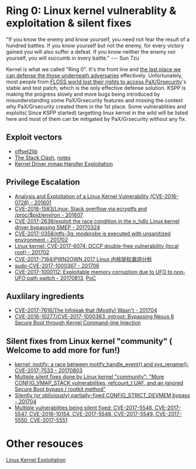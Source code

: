 # Ring 0: Linux kernel vulnerablity & exploitation & silent fixes

"If you know the enemy and know yourself, you need not fear the result of a hundred battles. If you know yourself but not the enemy, for every victory gained you will also suffer a defeat. If you know neither the enemy nor yourself, you will succumb in every battle." ---  Sun Tzu

Kernel is what we called "Ring 0". It's the front line and [the last place we can defense the those underneath adversaries](https://github.com/hardenedlinux/hardenedlinux_profiles/raw/master/slide/hardening_the_core.pdf) effectively. Unfortunately, most people from [FLOSS world lost their rights to access PaX/Grsecurity](https://hardenedlinux.github.io/announcement/2017/04/29/hardenedlinux-statement2.html)'s stable and test patch, which is the only effective defense solution. KSPP is making the progress slowly and more bugs being introduced by misunderstanding some PaX/Grsecurity features and missing the context why PaX/Grsecurity created them in the 1st place. Some vulnerablities and exploits( Since KSPP started) targetting linux kernel in the wild will be listed here and most of them can be mitigated by PaX/Grsecurity without any fix.

## Exploit vectors
* [offset2lib](https://cybersecurity.upv.es/attacks/offset2lib/offset2lib.html)
* [The Stack Clash](https://www.qualys.com/2017/06/19/stack-clash/stack-clash.txt), [notes](https://github.com/hardenedlinux/grsecurity-101-tutorials/blob/master/notes/stack_clash.md)
* [Kernel Driver mmap Handler Exploitation](https://labs.mwrinfosecurity.com/publications/kernel-driver-mmap-handler-exploitation/)

## Privilege Escalation
* [Analysis and Exploitation of a Linux Kernel Vulnerability (CVE-2016-0728) - 201601](http://perception-point.io/2016/01/14/analysis-and-exploitation-of-a-linux-kernel-vulnerability-cve-2016-0728/)
* [CVE-2016-1583/Linux: Stack overflow via ecryptfs and /proc/$pid/environ - 201607](https://bugs.chromium.org/p/project-zero/issues/detail?id=836)
* [CVE-2017-2636/exploit the race condition in the n_hdlc Linux kernel driver bypassing SMEP - 20170324](https://a13xp0p0v.github.io/2017/03/24/CVE-2017-2636.html)
* [CVE-2017-0358/ntfs-3g: modprobe is executed with unsanitized environment - 201702](https://bugs.chromium.org/p/project-zero/issues/detail?id=1072)
* [Linux kernel: CVE-2017-6074: DCCP double-free vulnerability (local root) - 201702](http://seclists.org/oss-sec/2017/q1/471)
* [CVE-2017-7184/PWN2OWN 2017 Linux 内核提权漏洞分析](https://zhuanlan.zhihu.com/p/26674557)
* [sudo-CVE-2017-1000367 - 201706](https://github.com/c0d3z3r0/sudo-CVE-2017-1000367)
* [CVE-2017-1000112: Exploitable memory corruption due to UFO to non-UFO path switch - 20170813](http://www.openwall.com/lists/oss-security/2017/08/13/1), [PoC](https://github.com/xairy/kernel-exploits/blob/master/CVE-2017-1000112/poc.c)

## Auxlilary ingredients
* [CVE-2017-7616/The Infoleak that (Mostly) Wasn't - 201704](https://grsecurity.net/the_infoleak_that_mostly_wasnt.php)
* [CVE-2016-10277/CVE-2017-1000363, initroot: Bypassing Nexus 6 Secure Boot through Kernel Command-line Injection](https://alephsecurity.com/2017/05/23/nexus6-initroot/)

## Silent fixes from Linux kernel "community" ( Welcome to add more for fun!)
* [kernel: inotify: a race between inotify_handle_event() and sys_rename(): CVE-2017-7533 - 20170803](http://seclists.org/oss-sec/2017/q3/240)
* [Multiple silent fixes done by Linux kernel "community": "More CONFIG_VMAP_STACK vulnerabilities, refcount_t UAF, and an
 ignored Secure Boot bypass / rootkit method"](http://www.openwall.com/lists/oss-security/2017/06/24/1)
* [Silently (or obliviously) partially-fixed CONFIG_STRICT_DEVMEM bypass - 201704](http://seclists.org/oss-sec/2017/q2/76)
* [Multiple vulnerablities being silent fixed: CVE-2017-5546, CVE-2017-5547, CVE-2016-10154, CVE-2017-5548, CVE-2017-5549, CVE-2017-5550, CVE-2017-5551](http://seclists.org/oss-sec/2017/q1/161)

# Other resouces
[Linux Kernel Exploitation](https://github.com/xairy/linux-kernel-exploitation)
